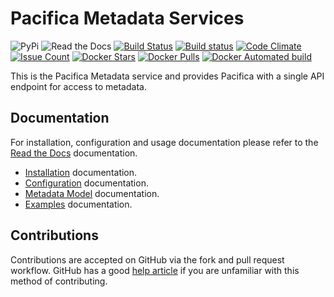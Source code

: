 # Pacifica Metadata Services
![PyPi](https://img.shields.io/pypi/v/pacifica-uniqueid.svg)
![Read the Docs](https://readthedocs.org/projects/pacifica-uniqueid/badge/?version=latest)
[![Build Status](https://travis-ci.org/pacifica/pacifica-metadata.svg?branch=master)](https://travis-ci.org/pacifica/pacifica-metadata)
[![Build status](https://ci.appveyor.com/api/projects/status/ekicw5d4yxfmq1x4?svg=true)](https://ci.appveyor.com/project/dmlb2000/pacifica-metadata)
[![Code Climate](https://codeclimate.com/github/pacifica/pacifica-metadata/badges/gpa.svg)](https://codeclimate.com/github/pacifica/pacifica-metadata)
[![Issue Count](https://codeclimate.com/github/pacifica/pacifica-metadata/badges/issue_count.svg)](https://codeclimate.com/github/pacifica/pacifica-metadata)
[![Docker Stars](https://img.shields.io/docker/stars/pacifica/metadata.svg?maxAge=2592000)](https://cloud.docker.com/swarm/pacifica/repository/docker/pacifica/metadata/general)
[![Docker Pulls](https://img.shields.io/docker/pulls/pacifica/metadata.svg?maxAge=2592000)](https://cloud.docker.com/swarm/pacifica/repository/docker/pacifica/metadata/general)
[![Docker Automated build](https://img.shields.io/docker/automated/pacifica/metadata.svg?maxAge=2592000)](https://cloud.docker.com/swarm/pacifica/repository/docker/pacifica/metadata/builds)

This is the Pacifica Metadata service and provides Pacifica with a single
API endpoint for access to metadata.


## Documentation

For installation, configuration and usage documentation please
refer to the [Read the Docs](https://pacifica-uniqueid.readthedocs.io)
documentation.

* [Installation](docs/installation.md) documentation.
* [Configuration](docs/configuration.md) documentation.
* [Metadata Model](docs/metadatamodel.md) documentation.
* [Examples](docs/exampleusage.md) documentation.


## Contributions

Contributions are accepted on GitHub via the fork and pull request workflow.
GitHub has a good [help article](https://help.github.com/articles/using-pull-requests/)
if you are unfamiliar with this method of contributing.
